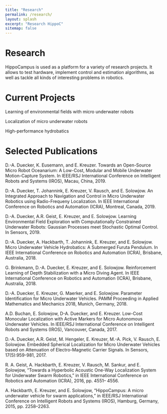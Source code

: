 ```yaml
---
title: "Research"
permalink: /research/
layout: splash
excerpt: "Research HippoC"
sitemap: false
---
```

<h1>Research</h1>

HippoCampus is used as a platform for a variety of research projects.
It allows to test hardware, implement control and estimation algorithms, as well as tackle all kinds of interesting problems in robotics.

<h1>Current Projects</h1>

Learning of environmental fields with micro underwater robots

Localization of micro underwater robots

High-performance hydrobatics

<h1>Selected Publications</h1>

D.-A. Duecker, K. Eusemann, and E. Kreuzer. Towards an Open-Source Micro Robot Oceanarium: A Low-Cost, Modular and Mobile Underwater Motion-Capture System. In IEEE/RSJ International Conference on Intelligent Robots and Systems (IROS), Macau, China, 2019.

D.-A. Duecker, T. Johannink, E. Kreuzer, V. Rausch, and E. Solowjow. An Integrated Approach to Navigation and Control in Micro Underwater Robotics using Radio-Frequeny Localization. In IEEE International Conference on Robotics and Automation (ICRA), Montreal, Canada, 2019.

D.-A. Duecker, A.R. Geist,  E. Kreuzer, and E. Solowjow. Learning Environmental Field Exploration with Computationally Constrained Underwater Robots: Gaussian Processes meet Stochastic Optimal Control. In Sensors, 2019.

D.-A. Duecker, A. Hackbarth, T. Johannink, E. Kreuzer, and E. Solowjow. Micro Underwater Vehicle Hydrobatics: A Submerged Furuta Pendulum. In IEEE International Conference on Robotics and Automation (ICRA), Brisbane, Australia, 2018.

G. Brinkmann, D.-A. Duecker, E. Kreuzer, and E. Solowjow. Reinforcement Learning of Depth Stabilization with a Micro Diving Agent. In IEEE International Conference on Robotics and Automation (ICRA), Brisbane, Australia, 2018.

D.-A. Duecker, E. Kreuzer, G. Maerker, and E. Solowjow. Parameter Identification for Micro Underwater Vehicles. PAMM Proceeding in Applied Mathematics and Mechanics 2018, Munich, Germany, 2018.

A.D. Buchan, E. Solowjow, D-A. Duecker, and E. Kreuzer. Low-Cost Monocular Localization with Active Markers for Micro Autonomous Underwater Vehicles. In IEEE/RSJ International Conference on Intelligent Robots and Systems (IROS), Vancouver, Canada, 2017.

D.-A. Duecker, A.R. Geist, M. Hengeler, E. Kreuzer, M.-A. Pick, V. Rausch, E. Solowjow. Embedded Spherical Localization for Micro Underwater Vehicles based on Attenuation of Electro-Magnetic Carrier Signals. In Sensors, 17(5):959-981, 2017.

R. A. Geist, A. Hackbarth, E. Kreuzer, V. Rausch, M. Sankur, and E. Solowjow, “Towards a Hyperbolic Acoustic One-Way Localization System for Underwater Swarm Robotics,” in IEEE International Conference on Robotics and Automation (ICRA), 2016, pp. 4551– 4556.

A. Hackbarth, E. Kreuzer, and E. Solowjow, “HippoCampus: A micro underwater vehicle for swarm applications,” in IEEE/RSJ International Conference on Intelligent Robots and Systems (IROS), Hamburg, Germany, 2015, pp. 2258–2263.
